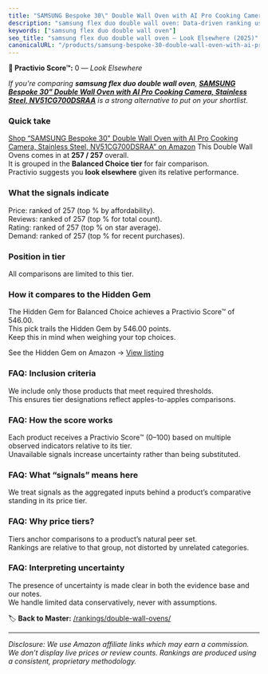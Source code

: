 ```yaml
---
title: "SAMSUNG Bespoke 30\" Double Wall Oven with AI Pro Cooking Camera, Stainless Steel, NV51CG700DSRAA"
description: "samsung flex duo double wall oven: Data-driven ranking using the Practivio Score™. Positioned by quality, value, demand, findability, momentum."
keywords: ["samsung flex duo double wall oven"]
seo_title: "samsung flex duo double wall oven — Look Elsewhere (2025)"
canonicalURL: "/products/samsung-bespoke-30-double-wall-oven-with-ai-pro-cooking-camera-stainless-steel-nv51cg700dsraa-B0CWJX8NGG/"
---
```


**🚫 Practivio Score™:** 0 — _Look Elsewhere_


*If you're comparing **samsung flex duo double wall oven**, **[SAMSUNG Bespoke 30" Double Wall Oven with AI Pro Cooking Camera, Stainless Steel, NV51CG700DSRAA](https://www.amazon.com/dp/B0CWJX8NGG?tag=practivio-20)** is a strong alternative to put on your shortlist.*
### Quick take
[Shop “SAMSUNG Bespoke 30" Double Wall Oven with AI Pro Cooking Camera, Stainless Steel, NV51CG700DSRAA” on Amazon](https://www.amazon.com/dp/B0CWJX8NGG?tag=practivio-20)
This Double Wall Ovens comes in at **257 / 257** overall.  
It is grouped in the **Balanced Choice tier** for fair comparison.  
Practivio suggests you **look elsewhere** given its relative performance.

### What the signals indicate
Price: ranked  of 257 (top % by affordability).  
Reviews: ranked  of 257 (top % for total count).  
Rating: ranked  of 257 (top % on star average).  
Demand: ranked  of 257 (top % for recent purchases).

### Position in tier
All comparisons are limited to this tier.

### How it compares to the Hidden Gem
The Hidden Gem for Balanced Choice achieves a Practivio Score™ of 546.00.  
This pick trails the Hidden Gem by 546.00 points.  
Keep this in mind when weighing your top choices.  

See the Hidden Gem on Amazon → [View listing](https://www.amazon.com/dp/B09B7SB46R?tag=practivio-20)

### FAQ: Inclusion criteria
We include only those products that meet required thresholds.  
This ensures tier designations reflect apples-to-apples comparisons.

### FAQ: How the score works
Each product receives a Practivio Score™ (0–100) based on multiple observed indicators relative to its tier.  
Unavailable signals increase uncertainty rather than being substituted.

### FAQ: What “signals” means here
We treat signals as the aggregated inputs behind a product’s comparative standing in its price tier.

### FAQ: Why price tiers?
Tiers anchor comparisons to a product’s natural peer set.  
Rankings are relative to that group, not distorted by unrelated categories.

### FAQ: Interpreting uncertainty
The presence of uncertainty is made clear in both the evidence base and our notes.  
We handle limited data conservatively, never with assumptions.


🏷️ **Back to Master:** [/rankings/double-wall-ovens/](/rankings/double-wall-ovens/)

---
_Disclosure: We use Amazon affiliate links which may earn a commission. We don’t display live prices or review counts. Rankings are produced using a consistent, proprietary methodology._
